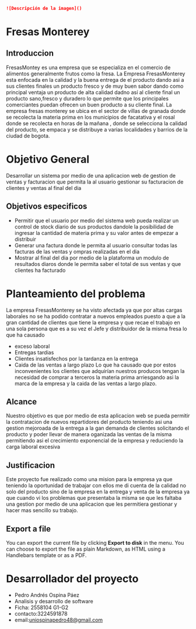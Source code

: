 ```Markdown
![Descripción de la imagen]()
```



# Fresas Monterey

## Introduccion
FresasMontey es una empresa que se especializa en el comercio de alimentos generalmente frutos como la fresa.
La Empresa FresasMonterey esta enfocada en la calidad y la buena entrega de el producto dando asi a sus clientes finales un producto fresco y de muy buen sabor dando como principal ventaja un producto de alta calidad dadno así al cliente final un producto sano,fresco y duradero lo que permite que los principales comerciantes puedan ofrecen un buen producto a su cliente final.
La empresa fresas monterey se ubica en el sector de villas de granada donde se recolecta la materia prima en los municipios de facatativa y el rosal donde se recolecta en horas de la mañana , donde se selecciona la calidad del producto, se empaca y se distribuye a varias localidades y barrios de la ciudad de bogota.


# Objetivo General
Desarrollar un sistema por medio de una aplicacion web de gestion de ventas y facturacion  que permita la al usuario gestionar su facturacion de clientes y ventas al final del dia


## Objetivos especificos

- Permitir que el usuario por medio del sistema web pueda realizar un control de stock diario de sus productos dandole la posibilidad de ingresar la cantidad  de materia prima y su valor antes de empezar a distribuir
- Generar una factura donde le permita al usuario consultar todas las facturas de las ventas y ompras realizadas en el dia
- Mostrar al final del dia por medio de la plataforma un modulo de resultados diaros donde le permita saber el total de sus ventas y que clientes ha facturado



# Planteamiento del problema

La empresa FresasMonterey se ha visto afectada ya que por altas cargas laborales no se ha podido contratar a nuevos empleados puesto a que a la gran cantidad de clientes que tiene la empresa y que recae el trabajo en una sola persona que es a su vez el Jefe  y distribuidor de la misma fresa lo que ha causado 

- exceso laboral
- Entregas tardias
- Clientes insatisfechos por la tardanza en la entrega
- Caida de las ventas a largo plazo
Lo que ha causado que por estos inconvenientes los clientes que adquirían nuestros producos tengan la necesidad de comprar a terceros la materia prima arriesgando asi la marca de la empresa y la caida de las ventas a largo plazo.

## Alcance 

Nuestro objetivo es que por medio de esta aplicacion web se pueda permitir la contratacion de nuevos repartidores del producto teniendo asi una gestion mejoroada de la entrega a la gan demanda de clientes solicitando el producto y poder llevar de manera oganizada las ventas de la misma permitiendo asi el crecimiento exponencial de la empresa y reduciendo la carga laboral excesiva

## Justificacion

Este proyecto fue realizado como una mision para la empresa ya que teniendo la oportunidad de trabajar con ellos me di cuenta de la calidad no solo del producto sino de la empresa en la entrega y venta de la empresa ya que cuando vi los problemas que presentaba la misma se que les faltaba una gestion por medio de una aplicacion que les permitiera gestionar y hacer mas sencillo su trabajo.

## Export a file

You can export the current file by clicking **Export to disk** in the menu. You can choose to export the file as plain Markdown, as HTML using a Handlebars template or as a PDF.


# Desarrollador del proyecto
- Pedro Andrés Ospina Páez
- Analisis y desarrollo de software
- Ficha: 2558104 G1-G2
- contacto:3224591878
- email:uniospinapedro48@gmail.com
